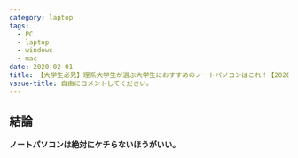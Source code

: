 ```yaml
---
category: laptop
tags:
  - PC
  - laptop
  - windows
  - mac
date: 2020-02-01
title: 【大学生必見】理系大学生が選ぶ大学生におすすめのノートパソコンはこれ！【2020年版】
vssue-title: 自由にコメントしてください。
---
```


## 結論

**ノートパソコンは絶対にケチらないほうがいい。**

